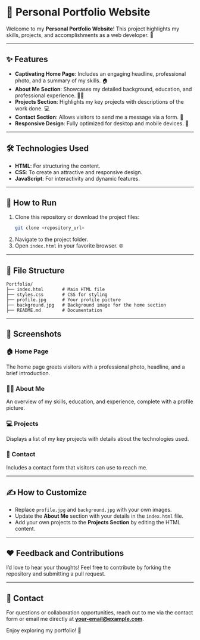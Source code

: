 # 🌟 Personal Portfolio Website  

Welcome to my **Personal Portfolio Website**! This project highlights my skills, projects, and accomplishments as a web developer. 🚀  

---

## ✨ Features  

- **Captivating Home Page**: Includes an engaging headline, professional photo, and a summary of my skills. 🏠  
- **About Me Section**: Showcases my detailed background, education, and professional experience. 👨‍💻  
- **Projects Section**: Highlights my key projects with descriptions of the work done. 💻  
- **Contact Section**: Allows visitors to send me a message via a form. 📩  
- **Responsive Design**: Fully optimized for desktop and mobile devices. 📱  

---

## 🛠️ Technologies Used  

- **HTML**: For structuring the content.  
- **CSS**: To create an attractive and responsive design.  
- **JavaScript**: For interactivity and dynamic features.  

---

## 🚀 How to Run  

1. Clone this repository or download the project files:  
   ```bash
   git clone <repository_url>
   ```  
2. Navigate to the project folder.  
3. Open `index.html` in your favorite browser. 🌐  

---

## 📂 File Structure  

```plaintext
Portfolio/
├── index.html       # Main HTML file  
├── styles.css       # CSS for styling  
├── profile.jpg      # Your profile picture  
├── background.jpg   # Background image for the home section  
├── README.md        # Documentation  
```  

---

## 📸 Screenshots  

### 🏠 Home Page  
The home page greets visitors with a professional photo, headline, and a brief introduction.  

### 👨‍💻 About Me  
An overview of my skills, education, and experience, complete with a profile picture.  

### 💻 Projects  
Displays a list of my key projects with details about the technologies used.  

### 📩 Contact  
Includes a contact form that visitors can use to reach me.  

---

## ✍️ How to Customize  

- Replace `profile.jpg` and `background.jpg` with your own images.  
- Update the **About Me** section with your details in the `index.html` file.  
- Add your own projects to the **Projects Section** by editing the HTML content.  

---

## ❤️ Feedback and Contributions  

I’d love to hear your thoughts! Feel free to contribute by forking the repository and submitting a pull request.  

---

## 📧 Contact  

For questions or collaboration opportunities, reach out to me via the contact form or email me directly at **[your-email@example.com](mailto:your-email@example.com)**.  

Enjoy exploring my portfolio! 🎉  
